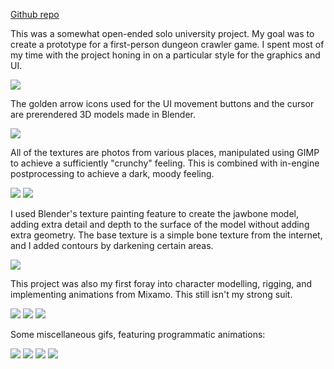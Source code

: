 [Github repo](https://github.com/ethobat/gospel)

This was a somewhat open-ended solo university project. My goal was to create a prototype for a first-person dungeon crawler game. I spent most of my time with the project honing in on a particular style for the graphics and UI.

![](gospel-movement.gif)

The golden arrow icons used for the UI movement buttons and the cursor are prerendered 3D models made in Blender.

![](gospel-icons-3d.png)

All of the textures are photos from various places, manipulated using GIMP to achieve a sufficiently "crunchy" feeling. This is combined with in-engine postprocessing to achieve a dark, moody feeling.

![](gospel-honey-tex.png)
![](gospel-postproc-comparison.png)

I used Blender's texture painting feature to create the jawbone model, adding extra detail and depth to the surface of the model without adding extra geometry. The base texture is a simple bone texture from the internet, and I added contours by darkening certain areas.

![](gospel-jawbone-tex.png)

This project was also my first foray into character modelling, rigging, and implementing animations from Mixamo. This still isn't my strong suit.

![](gospel-bloodeagle.png)
![](gospel-young-blood-eagle.png)
![](gospel-armada.gif)

Some miscellaneous gifs, featuring programmatic animations:

![](gospel-itemspin.gif)
![](gospel-prophet.gif)
![](gospel-attacks.gif)
![](gospel-painmeter.gif)
